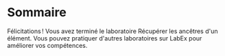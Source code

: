 # Sommaire

Félicitations ! Vous avez terminé le laboratoire Récupérer les ancêtres d'un élément. Vous pouvez pratiquer d'autres laboratoires sur LabEx pour améliorer vos compétences.
